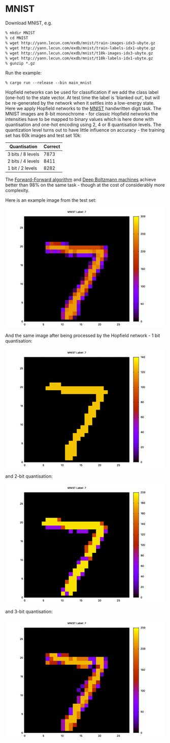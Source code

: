 MNIST
==========

Download MNIST, e.g.

```
% mkdir MNIST
% cd MNIST
% wget http://yann.lecun.com/exdb/mnist/train-images-idx3-ubyte.gz
% wget http://yann.lecun.com/exdb/mnist/train-labels-idx1-ubyte.gz
% wget http://yann.lecun.com/exdb/mnist/t10k-images-idx3-ubyte.gz
% wget http://yann.lecun.com/exdb/mnist/t10k-labels-idx1-ubyte.gz
% gunzip *.gz
```

Run the example:

```
% cargo run --release --bin main_mnist
```

Hopfield networks can be used for classification if we add the class label (one-hot) to the state vector. At test time the label is 'blanked out', but will
be re-generated by the network when it settles into a low-energy state.
Here we apply Hopfield networks to the [MNIST](https://en.wikipedia.org/wiki/MNIST_database) handwritten digit task.
The MNIST images are 8-bit monochrome - for classic Hopfield networks the intensities have to be mapped to binary values which is here done 
with quantisation and one-hot encoding using 2, 4 or 8 quantisation levels.
The quantization level turns out to have little influence on accuracy - the training set has 60k images and test set 10k:

| Quantisation      | Correct |
|-------------------|----------|
| 3 bits / 8 levels | 7873     |
| 2 bits / 4 levels | 8411     |
| 1 bit  / 2 levels | 8282     |

The [Forward-Forward algorithm](https://github.com/jesper-olsen/ff-py) and [Deep Boltzmann machines](https://github.com/jesper-olsen/rbm-py) achieve better than 98% on the same task - though at the cost of considerably more complexity.

Here is an example image from the test set:

![PNG](https://raw.githubusercontent.com/jesper-olsen/hopfield/master/Images/7-org.png) 

And the same image after being processed by the Hopfield network - 1 bit quantisation:

![PNG](https://raw.githubusercontent.com/jesper-olsen/hopfield/master/Images/7-q2.png) 

and 2-bit quantisation:

![PNG](https://raw.githubusercontent.com/jesper-olsen/hopfield/master/Images/7-q4.png) 

and 3-bit quantisation:

![PNG](https://raw.githubusercontent.com/jesper-olsen/hopfield/master/Images/7-q8.png) 


